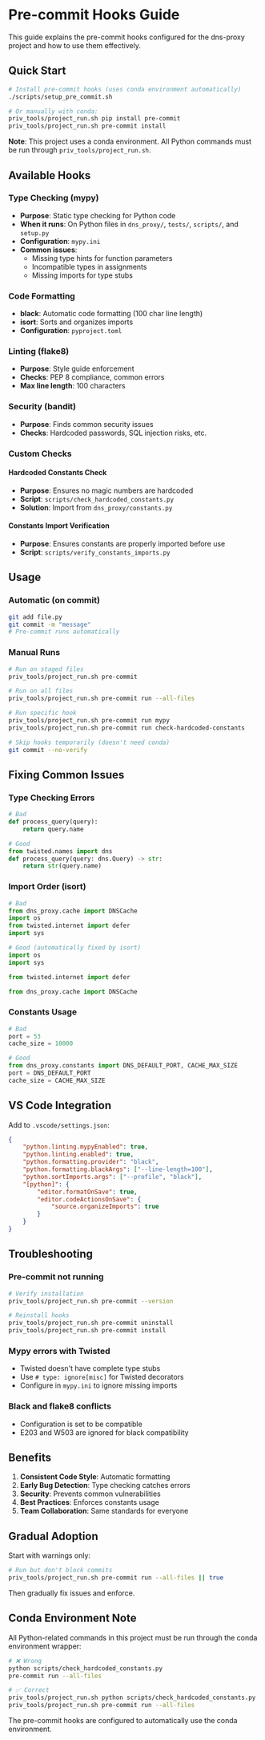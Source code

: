 # Pre-commit Hooks Guide

This guide explains the pre-commit hooks configured for the dns-proxy project and how to use them effectively.

## Quick Start

```bash
# Install pre-commit hooks (uses conda environment automatically)
./scripts/setup_pre_commit.sh

# Or manually with conda:
priv_tools/project_run.sh pip install pre-commit
priv_tools/project_run.sh pre-commit install
```

**Note**: This project uses a conda environment. All Python commands must be run through `priv_tools/project_run.sh`.

## Available Hooks

### Type Checking (mypy)
- **Purpose**: Static type checking for Python code
- **When it runs**: On Python files in `dns_proxy/`, `tests/`, `scripts/`, and `setup.py`
- **Configuration**: `mypy.ini`
- **Common issues**:
  - Missing type hints for function parameters
  - Incompatible types in assignments
  - Missing imports for type stubs

### Code Formatting
- **black**: Automatic code formatting (100 char line length)
- **isort**: Sorts and organizes imports
- **Configuration**: `pyproject.toml`

### Linting (flake8)
- **Purpose**: Style guide enforcement
- **Checks**: PEP 8 compliance, common errors
- **Max line length**: 100 characters

### Security (bandit)
- **Purpose**: Finds common security issues
- **Checks**: Hardcoded passwords, SQL injection risks, etc.

### Custom Checks

#### Hardcoded Constants Check
- **Purpose**: Ensures no magic numbers are hardcoded
- **Script**: `scripts/check_hardcoded_constants.py`
- **Solution**: Import from `dns_proxy/constants.py`

#### Constants Import Verification
- **Purpose**: Ensures constants are properly imported before use
- **Script**: `scripts/verify_constants_imports.py`

## Usage

### Automatic (on commit)
```bash
git add file.py
git commit -m "message"
# Pre-commit runs automatically
```

### Manual Runs
```bash
# Run on staged files
priv_tools/project_run.sh pre-commit

# Run on all files
priv_tools/project_run.sh pre-commit run --all-files

# Run specific hook
priv_tools/project_run.sh pre-commit run mypy
priv_tools/project_run.sh pre-commit run check-hardcoded-constants

# Skip hooks temporarily (doesn't need conda)
git commit --no-verify
```

## Fixing Common Issues

### Type Checking Errors
```python
# Bad
def process_query(query):
    return query.name

# Good
from twisted.names import dns
def process_query(query: dns.Query) -> str:
    return str(query.name)
```

### Import Order (isort)
```python
# Bad
from dns_proxy.cache import DNSCache
import os
from twisted.internet import defer
import sys

# Good (automatically fixed by isort)
import os
import sys

from twisted.internet import defer

from dns_proxy.cache import DNSCache
```

### Constants Usage
```python
# Bad
port = 53
cache_size = 10000

# Good
from dns_proxy.constants import DNS_DEFAULT_PORT, CACHE_MAX_SIZE
port = DNS_DEFAULT_PORT
cache_size = CACHE_MAX_SIZE
```

## VS Code Integration

Add to `.vscode/settings.json`:
```json
{
    "python.linting.mypyEnabled": true,
    "python.linting.enabled": true,
    "python.formatting.provider": "black",
    "python.formatting.blackArgs": ["--line-length=100"],
    "python.sortImports.args": ["--profile", "black"],
    "[python]": {
        "editor.formatOnSave": true,
        "editor.codeActionsOnSave": {
            "source.organizeImports": true
        }
    }
}
```

## Troubleshooting

### Pre-commit not running
```bash
# Verify installation
priv_tools/project_run.sh pre-commit --version

# Reinstall hooks
priv_tools/project_run.sh pre-commit uninstall
priv_tools/project_run.sh pre-commit install
```

### Mypy errors with Twisted
- Twisted doesn't have complete type stubs
- Use `# type: ignore[misc]` for Twisted decorators
- Configure in `mypy.ini` to ignore missing imports

### Black and flake8 conflicts
- Configuration is set to be compatible
- E203 and W503 are ignored for black compatibility

## Benefits

1. **Consistent Code Style**: Automatic formatting
2. **Early Bug Detection**: Type checking catches errors
3. **Security**: Prevents common vulnerabilities
4. **Best Practices**: Enforces constants usage
5. **Team Collaboration**: Same standards for everyone

## Gradual Adoption

Start with warnings only:
```bash
# Run but don't block commits
priv_tools/project_run.sh pre-commit run --all-files || true
```

Then gradually fix issues and enforce.

## Conda Environment Note

All Python-related commands in this project must be run through the conda environment wrapper:
```bash
# ❌ Wrong
python scripts/check_hardcoded_constants.py
pre-commit run --all-files

# ✅ Correct
priv_tools/project_run.sh python scripts/check_hardcoded_constants.py
priv_tools/project_run.sh pre-commit run --all-files
```

The pre-commit hooks are configured to automatically use the conda environment.